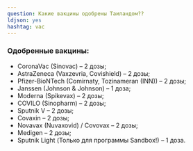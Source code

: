 ```yaml
---
question: Какие вакцины одобрены Таиландом??
ldjson: yes
hashtag: vac
---
```


### Одобренные вакцины:
 * CoronaVac (Sinovac) – 2 дозы; 
 * AstraZeneca (Vaxzevria, Covishield) – 2 дозы;
 * Pfizer-BioNTech (Comirnaty, Tozinameran (INN)) – 2 дозы;
 * Janssen (Johnson & Johnson) – 1 доза;
 * Moderna (Spikevax) – 2 дозы;
 * COVILO (Sinopharm) – 2 дозы;
 * Sputnik V – 2 дозы;
 * Covaxin – 2 дозы;
 * Novavax (Nuvaxovid) / Covovax – 2 дозы;
 * Medigen – 2 дозы;
 * Sputnik Light (Только для программы Sandbox!) – 1 доза.
